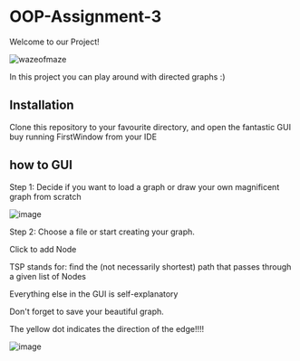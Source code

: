 # OOP-Assignment-3

Welcome to our Project!

![wazeofmaze](https://user-images.githubusercontent.com/34131906/71783395-e346a080-2fee-11ea-8083-fe44802b57aa.png)

In this project you can play around with directed graphs :)

## Installation

Clone this repository to your favourite directory, and open the fantastic GUI buy running FirstWindow from your IDE


## how to GUI


Step 1: Decide if you want to load a graph or draw your own magnificent graph from scratch

![image](https://user-images.githubusercontent.com/34131906/71783484-1b9aae80-2ff0-11ea-8083-17f0b71d0381.png)

Step 2: Choose a file or start creating your graph.

Click to add Node

TSP stands for: find the (not necessarily shortest) path that passes through a given list of Nodes

Everything else in the GUI is self-explanatory

Don't forget to save your beautiful graph.

The yellow dot indicates the direction of the edge!!!!

![image](https://user-images.githubusercontent.com/34131906/71783444-813a6b00-2fef-11ea-8bf4-0bbda1de4ff1.png)

